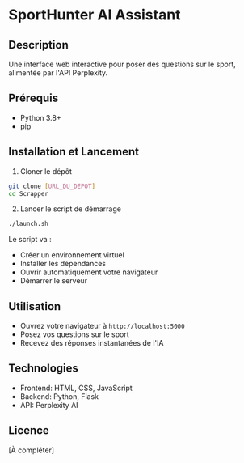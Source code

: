 # SportHunter AI Assistant

## Description
Une interface web interactive pour poser des questions sur le sport, alimentée par l'API Perplexity.

## Prérequis
- Python 3.8+
- pip

## Installation et Lancement

1. Cloner le dépôt
```bash
git clone [URL_DU_DEPOT]
cd Scrapper
```

2. Lancer le script de démarrage
```bash
./launch.sh
```

Le script va :
- Créer un environnement virtuel
- Installer les dépendances
- Ouvrir automatiquement votre navigateur
- Démarrer le serveur

## Utilisation
- Ouvrez votre navigateur à `http://localhost:5000`
- Posez vos questions sur le sport
- Recevez des réponses instantanées de l'IA

## Technologies
- Frontend: HTML, CSS, JavaScript
- Backend: Python, Flask
- API: Perplexity AI

## Licence
[À compléter]
